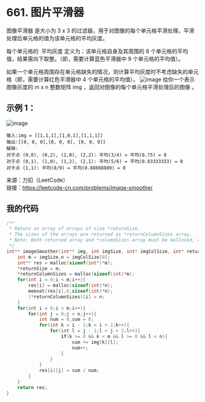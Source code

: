 # 661. 图片平滑器
图像平滑器 是大小为 3 x 3 的过滤器，用于对图像的每个单元格平滑处理，平滑处理后单元格的值为该单元格的平均灰度。

每个单元格的  平均灰度 定义为：该单元格自身及其周围的 8 个单元格的平均值，结果需向下取整。（即，需要计算蓝色平滑器中 9 个单元格的平均值）。

如果一个单元格周围存在单元格缺失的情况，则计算平均灰度时不考虑缺失的单元格（即，需要计算红色平滑器中 4 个单元格的平均值）。
![image](https://user-images.githubusercontent.com/39286292/159880379-2c45118e-31e8-45da-bf49-f4def0452f49.png)
给你一个表示图像灰度的 m x n 整数矩阵 img ，返回对图像的每个单元格平滑处理后的图像 。
## 示例 1：
![image](https://user-images.githubusercontent.com/39286292/159880436-0b8b3754-137b-4f8d-988e-6dc471339758.png)
```
输入:img = [[1,1,1],[1,0,1],[1,1,1]]
输出:[[0, 0, 0],[0, 0, 0], [0, 0, 0]]
解释:
对于点 (0,0), (0,2), (2,0), (2,2): 平均(3/4) = 平均(0.75) = 0
对于点 (0,1), (1,0), (1,2), (2,1): 平均(5/6) = 平均(0.83333333) = 0
对于点 (1,1): 平均(8/9) = 平均(0.88888889) = 0
```
来源：力扣（LeetCode）  
链接：https://leetcode-cn.com/problems/image-smoother
## 我的代码
```C
/**
 * Return an array of arrays of size *returnSize.
 * The sizes of the arrays are returned as *returnColumnSizes array.
 * Note: Both returned array and *columnSizes array must be malloced, assume caller calls free().
 */
int** imageSmoother(int** img, int imgSize, int* imgColSize, int* returnSize, int** returnColumnSizes){
    int m = imgSize,n = imgColSize[0];
    int** res = malloc(sizeof(int*)*m);
    *returnSize = m;
    *returnColumnSizes = malloc(sizeof(int)*m);
    for(int i = 0;i < m;i++){
        res[i] = malloc(sizeof(int)*n);
        memset(res[i],0,sizeof(int)*n);
        (*returnColumnSizes)[i] = n;
    }
    for(int i = 0;i < m;i++){
        for(int j = 0;j < n;j++){
            int num = 0,sum = 0;
            for(int k = i - 1;k < i + 2;k++){
                for(int l = j - 1;l < j + 2;l++){
                    if(k >= 0 && k < m && l >= 0 && l < n){
                        sum += img[k][l];
                        num++; 
                    }
                }
            }
            res[i][j] = sum / num;
        }
    }
    return res;
}
```
